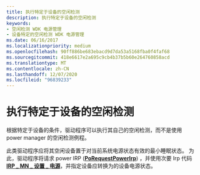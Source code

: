 ```yaml
---
title: 执行特定于设备的空闲检测
description: 执行特定于设备的空闲检测
keywords:
- 空闲检测 WDK 电源管理
- 设备特定的空闲检测 WDK 电源管理
ms.date: 06/16/2017
ms.localizationpriority: medium
ms.openlocfilehash: 90ff886be683ebacd9d7da53a5168fba0f4faf68
ms.sourcegitcommit: 418e6617e2a695c9cb4b37b5b60e264760858acd
ms.translationtype: MT
ms.contentlocale: zh-CN
ms.lasthandoff: 12/07/2020
ms.locfileid: "96839233"
---
```

# <a name="performing-device-specific-idle-detection"></a>执行特定于设备的空闲检测





根据特定于设备的条件，驱动程序可以执行其自己的空闲检测，而不是使用 power manager 的空闲检测例程。

此类驱动程序应将其空闲设备置于对当前系统电源状态有效的最小睡眠状态。 为此，驱动程序将请求 power IRP ([**PoRequestPowerIrp**](/windows-hardware/drivers/ddi/wdm/nf-wdm-porequestpowerirp)) ，并使用次要 Irp 代码 [**IRP \_ MN \_ 设置 \_ 电源**](./irp-mn-set-power.md)，并指定设备应转换为的设备电源状态。

 

